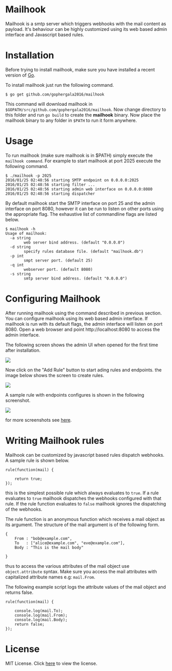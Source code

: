 # Mailhook

Mailhook is a smtp server which triggers webhooks with the mail content as payload. It's behaviour 
can be highly customized using its web based admin interface and Javascript based rules. 

# Installation

Before trying to install mailhook, make sure you have installed a recent version of [Go](https://golang.org/).

To install mailhook just run the following command.

``
$ go get github.com/gophergala2016/mailhook
``

This command will download mailhook in `$GOPATH/src/github.com/gophergala2016/mailhook`. Now change directory to this folder
and run `go build` to create the **mailhook** binary. Now place the mailhook binary to any folder in `$PATH` to run it form anywhere.


# Usage

To run mailhook (make sure mailhook is in $PATH) simply execute the `mailhook command`. For example to start mailhook at port 2025
execute the following command.

```
$ ./mailhook -p 2025
2016/01/25 02:48:56 starting SMTP endpoint on 0.0.0.0:2025
2016/01/25 02:48:56 starting filter ...
2016/01/25 02:48:56 starting admin web interface on 0.0.0.0:8080
2016/01/25 02:48:56 starting dispatcher

```

By default mailhook start the SMTP interface on port 25 and the admin interface on port 8080, however it can be run to listen
on other ports using the appropriate flag. The exhaustive list of commandline flags are listed below.


```
$ mailhook -h
Usage of mailhook:
  -a string
    	web server bind address. (default "0.0.0.0")
  -d string
    	specify rules database file. (default "mailhook.db")
  -p int
    	smpt server port. (default 25)
  -q int
    	webserver port. (default 8080)
  -s string
    	smtp server bind address. (default "0.0.0.0")

```

# Configuring Mailhook

After running mailhook using the command described in previous section. You can configure mailhook using its web based
admin interface. If mailhook is run with its default flags, the admin interface will listen on port 8080. Open a web
browser and point http://localhost:8080 to access the admin interface. 

The following screen shows the admin UI when opened for the first time after installation.

![](https://github.com/gophergala2016/mailhook/blob/master/screenshots/home.png)

Now click on the "Add Rule" button to start ading rules and endpoints. the image below shows the screen to create 
rules.


![](https://github.com/gophergala2016/mailhook/blob/master/screenshots/create.png)

A sample rule with endpoints configures is shown in the following screenshot.

![](https://github.com/gophergala2016/mailhook/blob/master/screenshots/sample.png)

for more screenshots see [here](https://github.com/gophergala2016/mailhook/blob/master/screenshots/).

# Writing Mailhook rules
Mailhook can be customized by javascript based rules dispatch webhooks. A sample rule is shown below.

```
rule(function(mail) {

	return true;
});
```
this is the simplest possible rule which always evaluates to `true`. If a rule evaluates to `true` mailhook dispatches the 
webhooks configured with that rule. If the rule function evaluates to `false` mailhook ignores the dispatching of the
webhooks.

The rule function is an anonymous function which receives a mail object as its argument. The structure of the mail argument
is of the following form.

```
{
	From : "bob@example.com",
	To   : ["alice@example.com", "eve@example.com"],
	Body : "This is the mail body"

}
```

thus to access the various attributes of the mail object use `object.attribute` syntax. Make sure you access the mail attributes
with capitalized attribute names e.g: `mail.From`.

The following example script logs the attribute values of the mail object and returns false.

```
rule(function(mail) {

	console.log(mail.To);
	console.log(mail.From);
	console.log(mail.Body);
	return false;
});

```


# License

MIT License. Click [here](https://raw.githubusercontent.com/gophergala2016/mailhook/master/LICENSE) to view the license.


